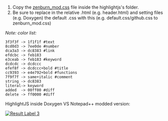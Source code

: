 1. Copy the [zenburn_mod.css](https://github.com/martysama0134/how-to-general/raw/master/highlightjs-zenburn-darker/zenburn_mod.css) file inside the highlightjs's folder.
2. Be sure to replace in the relative .html (e.g. header.html) and setting files (e.g. Doxygen) the default .css with this (e.g. default.css/github.css to zenburn_mod.css)

_Note: color list:_
```
3f3f3f -> 1f1f1f #text
8cd0d3 -> 7ee0de #number
dca3a3 -> dc8383 #link
efdcbc -> feb183
e3ceab -> feb183 #keyword
dcdcdc -> dcdccc
efef8f -> dcdccc+bold #title
cc9393 -> e4e792+bold #functions
7f9f7f -> same+italic #comment
string -> dc8383
literal-> keyword
added  -> 00ff00 #diff
delete -> ff0000 #diff
```

HighlightJS inside Doxygen VS Notepad++ modded version:

[![Result Label 3](http://i.imgur.com/Nm3nZSZ.png)](http://i.imgur.com/Nm3nZSZ.png)


